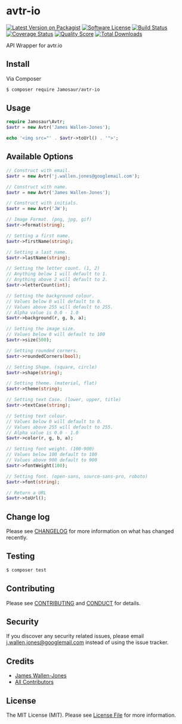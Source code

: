# avtr-io

[![Latest Version on Packagist][ico-version]][link-packagist]
[![Software License][ico-license]](LICENSE.md)
[![Build Status][ico-travis]][link-travis]
[![Coverage Status][ico-scrutinizer]][link-scrutinizer]
[![Quality Score][ico-code-quality]][link-code-quality]
[![Total Downloads][ico-downloads]][link-downloads]

API Wrapper for avtr.io

## Install

Via Composer

``` bash
$ composer require Jamosaur/avtr-io
```

## Usage

``` php
require Jamosaur\Avtr;
$avtr = new Avtr('James Wallen-Jones');

echo '<img src="' . $avtr->toUrl() . '">';
```

## Available Options
```php
// Construct with email.
$avtr = new Avtr('j.wallen.jones@googlemail.com');

// Construct with name.
$avtr = new Avtr('James Wallen-Jones');

// Construct with initials.
$avtr = new Avtr('JW');

// Image Format. (png, jpg, gif)
$avtr->format(string);

// Setting a first name.
$avtr->firstName(string);

// Setting a last name.
$avtr->lastName(string);

// Setting the letter count. (1, 2)
// Anything below 1 will default to 1.
// Anything above 2 will default to 2.
$avtr->letterCount(int);

// Setting the background colour.
// Values below 0 will default to 0.
// Values above 255 will default to 255.
// Alpha value is 0.0 - 1.0
$avtr->background(r, g, b, a);

// Setting the image size.
// Values below 0 will default to 100
$avtr->size(500);

// Setting rounded corners.
$avtr->roundedCorners(bool);

// Setting Shape. (square, circle)
$avtr->shape(string);

// Setting theme. (material, flat)
$avtr->theme(string);

// Setting text Case. (lower, upper, title)
$avtr->textCase(string);

// Setting text colour.
// Values below 0 will default to 0.
// Values above 255 will default to 255.
// Alpha value is 0.0 - 1.0
$avtr->color(r, g, b, a);

// Setting font weight. (100-900)
// Values below 100 default to 100
// Values above 900 default to 900
$avtr->fontWeight(100);

// Setting font. (open-sans, source-sans-pro, roboto)
$avtr->font(string);

// Return a URL
$avtr->toUrl();

```

## Change log

Please see [CHANGELOG](CHANGELOG.md) for more information on what has changed recently.

## Testing

``` bash
$ composer test
```

## Contributing

Please see [CONTRIBUTING](CONTRIBUTING.md) and [CONDUCT](CONDUCT.md) for details.

## Security

If you discover any security related issues, please email j.wallen.jones@googlemail.com instead of using the issue tracker.

## Credits

- [James Wallen-Jones][link-author]
- [All Contributors][link-contributors]

## License

The MIT License (MIT). Please see [License File](LICENSE.md) for more information.

[ico-version]: https://img.shields.io/packagist/v/Jamosaur/avtr-io.svg?style=flat-square
[ico-license]: https://img.shields.io/badge/license-MIT-brightgreen.svg?style=flat-square
[ico-travis]: https://img.shields.io/travis/Jamosaur/avtr-io/master.svg?style=flat-square
[ico-scrutinizer]: https://img.shields.io/scrutinizer/coverage/g/Jamosaur/avtr-io.svg?style=flat-square
[ico-code-quality]: https://img.shields.io/scrutinizer/g/Jamosaur/avtr-io.svg?style=flat-square
[ico-downloads]: https://img.shields.io/packagist/dt/Jamosaur/avtr-io.svg?style=flat-square

[link-packagist]: https://packagist.org/packages/Jamosaur/avtr-io
[link-travis]: https://travis-ci.org/Jamosaur/avtr-io
[link-scrutinizer]: https://scrutinizer-ci.com/g/Jamosaur/avtr-io/code-structure
[link-code-quality]: https://scrutinizer-ci.com/g/Jamosaur/avtr-io
[link-downloads]: https://packagist.org/packages/Jamosaur/avtr-io
[link-author]: https://github.com/jamosaur
[link-contributors]: ../../contributors
